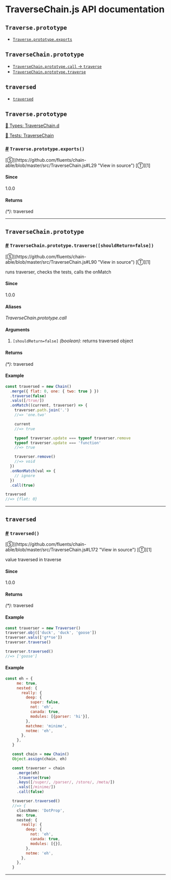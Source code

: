# TraverseChain.js API documentation

<!-- div class="toc-container" -->

<!-- div -->

## `Traverse.prototype`
* <a href="#Traverse-prototype-exports">`Traverse.prototype.exports`</a>

<!-- /div -->

<!-- div -->

## `TraverseChain.prototype`
* <a href="#TraverseChain-prototype-traverse" class="alias">`TraverseChain.prototype.call` -> `traverse`</a>
* <a href="#TraverseChain-prototype-traverse">`TraverseChain.prototype.traverse`</a>

<!-- /div -->

<!-- div -->

## `traversed`
* <a href="#traversed">`traversed`</a>

<!-- /div -->

<!-- /div -->

<!-- div class="doc-container" -->

<!-- div -->

## `Traverse.prototype`

<!-- div -->

<a href="https://github.com/fluents/chain-able/blob/master/typings/TraverseChain.d.ts">🌊  Types: TraverseChain.d</a>&nbsp;

<a href="https://github.com/fluents/chain-able/blob/master/test/TraverseChain.js">🔬  Tests: TraverseChain</a>&nbsp;

<h3 id="Traverse-prototype-exports"><a href="#Traverse-prototype-exports">#</a>&nbsp;<code>Traverse.prototype.exports()</code></h3>
[&#x24C8;](https://github.com/fluents/chain-able/blob/master/src/TraverseChain.js#L29 "View in source") [&#x24C9;][1]



#### Since
1.0.0

#### Returns
*(&#42;)*: traversed

---

<!-- /div -->

<!-- /div -->

<!-- div -->

## `TraverseChain.prototype`

<!-- div -->

<h3 id="TraverseChain-prototype-traverse"><a href="#TraverseChain-prototype-traverse">#</a>&nbsp;<code>TraverseChain.prototype.traverse([shouldReturn=false])</code></h3>
[&#x24C8;](https://github.com/fluents/chain-able/blob/master/src/TraverseChain.js#L90 "View in source") [&#x24C9;][1]

runs traverser, checks the tests, calls the onMatch

#### Since
1.0.0

#### Aliases
*TraverseChain.prototype.call*

#### Arguments
1. `[shouldReturn=false]` *(boolean)*: returns traversed object

#### Returns
*(&#42;)*: traversed

#### Example
```js
const traversed = new Chain()
  .merge({ flat: 0, one: { two: true } })
  .traverse(false)
  .vals([/true/])
  .onMatch((current, traverser) => {
    traverser.path.join('.')
    //=> 'one.two'

    current
    //=> true

    typeof traverser.update === typeof traverser.remove
    typeof traverser.update === 'function'
    //=> true

    traverser.remove()
    //=> void
  })
  .onNonMatch(val => {
    // ignore
  })
  .call(true)

traversed
//=> {flat: 0}

```
---

<!-- /div -->

<!-- /div -->

<!-- div -->

## `traversed`

<!-- div -->

<h3 id="traversed"><a href="#traversed">#</a>&nbsp;<code>traversed()</code></h3>
[&#x24C8;](https://github.com/fluents/chain-able/blob/master/src/TraverseChain.js#L172 "View in source") [&#x24C9;][1]

value traversed in traverse

#### Since
1.0.0

#### Returns
*(&#42;)*: traversed

#### Example
```js
const traverser = new Traverser()
traverser.obj(['duck', 'duck', 'goose'])
traverser.vals(['g**se'])
traverser.traverse()

traverser.traversed()
//=> ['goose']

```
#### Example
```js
const eh = {
     me: true,
     nested: {
       really: {
         deep: {
           super: false,
           not: 'eh',
           canada: true,
           modules: [{parser: 'hi'}],
         },
         matchme: 'minime',
         notme: 'eh',
       },
     },
   }

   const chain = new Chain()
   Object.assign(chain, eh)

   const traverser = chain
     .merge(eh)
     .traverse(true)
     .keys([/super/, /parser/, /store/, /meta/])
     .vals([/minime/])
     .call(false)

   traverser.traversed()
   //=> {
     className: 'DotProp',
     me: true,
     nested: {
       really: {
         deep: {
           not: 'eh',
           canada: true,
           modules: [{}],
         },
         notme: 'eh',
       },
     },
   }
```
---

<!-- /div -->

<!-- /div -->

<!-- /div -->

 [1]: #traverse.prototype "Jump back to the TOC."
